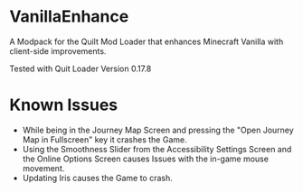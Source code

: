 # VanillaEnhance
A Modpack for the Quilt Mod Loader that enhances Minecraft Vanilla with client-side improvements.

Tested with Quit Loader Version 0.17.8

# Known Issues
- While being in the Journey Map Screen and pressing the "Open Journey Map in Fullscreen" key it crashes the Game.
- Using the Smoothness Slider from the Accessibility Settings Screen and the Online Options Screen causes Issues with the in-game mouse movement.
- Updating Iris causes the Game to crash.
